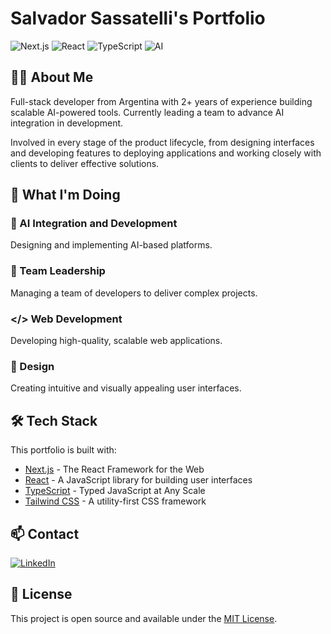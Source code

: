 # Salvador Sassatelli's Portfolio

![Next.js](https://img.shields.io/badge/Next.js-000000?style=for-the-badge&logo=next.js&logoColor=white)
![React](https://img.shields.io/badge/React-61DAFB?style=for-the-badge&logo=react&logoColor=black)
![TypeScript](https://img.shields.io/badge/TypeScript-3178C6?style=for-the-badge&logo=typescript&logoColor=white)
![AI](https://img.shields.io/badge/AI-FF6F61?style=for-the-badge&logo=ai&logoColor=white)

## 👨‍💻 About Me

Full-stack developer from Argentina with 2+ years of experience building scalable AI-powered tools. Currently leading a team to advance AI integration in development.

Involved in every stage of the product lifecycle, from designing interfaces and developing features to deploying applications and working closely with clients to deliver effective solutions.

## 🚀 What I'm Doing

### 🤖 AI Integration and Development
Designing and implementing AI-based platforms.

### 👥 Team Leadership
Managing a team of developers to deliver complex projects.

### </> Web Development
Developing high-quality, scalable web applications.

### 🎨 Design
Creating intuitive and visually appealing user interfaces.

## 🛠 Tech Stack

This portfolio is built with:

- [Next.js](https://nextjs.org/) - The React Framework for the Web
- [React](https://reactjs.org/) - A JavaScript library for building user interfaces
- [TypeScript](https://www.typescriptlang.org/) - Typed JavaScript at Any Scale
- [Tailwind CSS](https://tailwindcss.com/) - A utility-first CSS framework

## 📫 Contact

<a href="https://www.linkedin.com/in/salvador-sassatelli/" target="_blank">
  <img src="https://img.shields.io/badge/LinkedIn-0077B5?style=for-the-badge&logo=linkedin&logoColor=white" alt="LinkedIn">
</a>

## 📄 License

This project is open source and available under the [MIT License](LICENSE).
